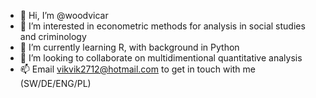 - 👋 Hi, I’m @woodvicar
- 👀 I’m interested in econometric methods for analysis in social studies and criminology
- 🌱 I’m currently learning R, with background in Python
- 💞️ I’m looking to collaborate on multidimentional quantitative analysis
- 📫 Email vikvik2712@hotmail.com to get in touch with me (SW/DE/ENG/PL)

<!---
woodvicar/woodvicar is a ✨ special ✨ repository because its `README.md` (this file) appears on your GitHub profile.
You can click the Preview link to take a look at your changes.
--->
